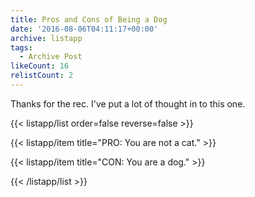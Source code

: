 ```yaml
---
title: Pros and Cons of Being a Dog
date: '2016-08-06T04:11:17+00:00'
archive: listapp
tags: 
  - Archive Post
likeCount: 16
relistCount: 2
---
```


Thanks for the rec. I've put a lot of thought in to this one.

<!--more-->

{{< listapp/list order=false reverse=false >}}

   {{< listapp/item title="PRO: You are not a cat." >}}

   {{< listapp/item title="CON: You are a dog." >}}

{{< /listapp/list >}}
